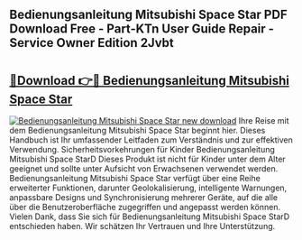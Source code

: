 ## Bedienungsanleitung Mitsubishi Space Star PDF Download Free - Part-KTn User Guide Repair - Service Owner Edition 2Jvbt

# <h2><a href="http://df197hc.blite.top/?on=Bedienungsanleitung+Mitsubishi+Space+Star">🔗Download 👉🔴 Bedienungsanleitung Mitsubishi Space Star</a></h2>

[![Bedienungsanleitung Mitsubishi Space Star new download](https://i.imgur.com/lujVjoI.png)](http://df197hc.blite.top/?on=Bedienungsanleitung+Mitsubishi+Space+Star)
Ihre Reise mit dem Bedienungsanleitung Mitsubishi Space Star beginnt hier. Dieses Handbuch ist Ihr umfassender Leitfaden zum Verständnis und zur effektiven Verwendung. Sicherheitsvorkehrungen für Kinder Bedienungsanleitung Mitsubishi Space StarD Dieses Produkt ist nicht für Kinder unter dem Alter geeignet und sollte unter Aufsicht von Erwachsenen verwendet werden. Bedienungsanleitung Mitsubishi Space Star verfügt über eine Reihe erweiterter Funktionen, darunter Geolokalisierung, intelligente Warnungen, anpassbare Designs und Synchronisierung mehrerer Geräte, auf die alle über die Benutzeroberfläche zugegriffen und angepasst werden können. Vielen Dank, dass Sie sich für Bedienungsanleitung Mitsubishi Space StarD entschieden haben. Wir schätzen Ihr Vertrauen und Ihre Unterstützung.

